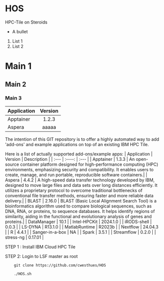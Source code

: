 # HOS
HPC-Tile on Steroids



* A bullet
1. List 1
1. List 2

# Main 1
## Main 2
### Main 3

| Application      | Version |
| :---        |    :----:   |
| Apptainer     | 1.2.3    |
| Aspera   | aaaaa   |




The intention of this GIT repository is to offer a highly automated way to
add 'add-ons' and example applications on top of an existing IBM HPC Tile.

Here is a list of actually supported add-ons/example apps:
| Application     | Version  | Description                 |
| :---            | :----:   | :---                        |
| Apptainer       | 1.3.3    | An open-source container platform designed for high-performance computing (HPC) environments, emphasizing security and compatibility. It enables users to create, manage, and run portable, reproducible software containers.|
| Aspera          | 4.4.2    | A high-speed data transfer technology developed by IBM, designed to move large files and data sets over long distances efficiently. It utilizes a proprietary protocol to overcome traditional bottlenecks of conventional file transfer methods, ensuring faster and more reliable data delivery.|
| BLAST           | 2.16.0   | BLAST (Basic Local Alignment Search Tool) is a bioinformatics algorithm used to compare biological sequences, such as DNA, RNA, or proteins, to sequence databases. It helps identify regions of similarity, aiding in the functional and evolutionary analysis of genes and proteins.|
| DataManager     | 10.1     |
| Intel-HPCKit    | 2024.1.0 |
| iRODS-shell     | 0.0.3    |
| LS-DYNA         | R13.1.0  |
| MatlabRuntime   | R2023b   |
| Nextflow        | 24.04.3  |
| R               | 4.4.1    |
| Sanger-in-a-box | NA       |
| Spark           | 3.5.1    |
| Streamflow      | 0.2.0    |
| stress-ng       | 0.17.01  |




STEP 1 : Install IBM Cloud HPC Tile

STEP 2: Login to LSF master as root

        git clone https://github.com/cwesthues/HOS

        ./HOS.sh
